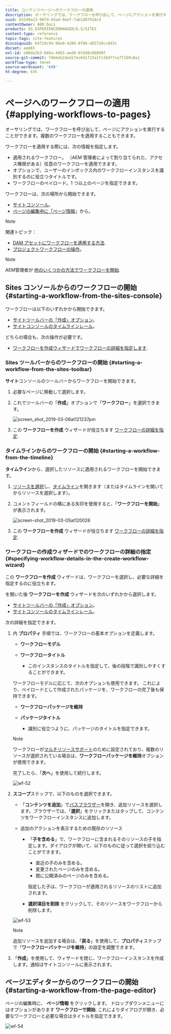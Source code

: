 ```yaml
---
title: コンテンツページへのワークフローの適用
description: オーサリングでは、ワークフローを呼び出して、ページにアクションを実行することができます。複数のワークフローを適用することもできます。
uuid: 652d9a23-907d-43ad-9eef-7ab1d07918cd
contentOwner: AEM Docs
products: SG_EXPERIENCEMANAGER/6.5/SITES
content-type: reference
topic-tags: site-features
discoiquuid: 6472dc94-96e0-4286-8f86-d85726cc843c
docset: aem65
exl-id: e00da2b3-046a-4d93-aed0-07dd8c66899f
source-git-commit: f4b6eb2ded17ec641f23a1fc3b977ce77169c8a1
workflow-type: tm+mt
source-wordcount: '649'
ht-degree: 63%

---
```


# ページへのワークフローの適用 {#applying-workflows-to-pages}

オーサリングでは、ワークフローを呼び出して、ページにアクションを実行することができます。複数のワークフローを適用することもできます。

ワークフローを適用する際には、次の情報を指定します。

* 適用されるワークフロー。
（AEM 管理者によって割り当てられた、アクセス権限がある）任意のワークフローを適用できます。
* オプションで、ユーザーのインボックス内のワークフローインスタンスを識別するのに役立つタイトルです。
* ワークフローのペイロード。1 つ以上のページを指定できます。

ワークフローは、次の場所から開始できます。

* [サイトコンソール](#starting-a-workflow-from-the-sites-console)。
* [ページの編集中に「ページ情報](#starting-a-workflow-from-the-page-editor)」から。

>[!NOTE]
>
>関連トピック：
>
>* [DAM アセットにワークフローを適用する方法](/help/assets/assets-workflow.md).
>* [プロジェクトワークフローの操作](/help/sites-authoring/projects-with-workflows.md)。
>


>[!NOTE]
>
>AEM管理者が [他のいくつかの方法でワークフローを開始](/help/sites-administering/workflows-starting.md).

## Sites コンソールからのワークフローの開始 {#starting-a-workflow-from-the-sites-console}

ワークフローは以下のいずれかから開始できます。

* [サイトツールバーの「作成」オプション](#starting-a-workflow-from-the-sites-toolbar)。
* [サイトコンソールのタイムラインレール](#starting-a-workflow-from-the-timeline)。

どちらの場合も、次の操作が必要です。

* [ワークフローを作成ウィザードでワークフローの詳細を指定します](#specifying-workflow-details-in-the-create-workflow-wizard).

### Sites ツールバーからのワークフローの開始 {#starting-a-workflow-from-the-sites-toolbar}

**サイト**&#x200B;コンソールのツールバーからワークフローを開始できます。

1. 必要なページに移動して選択します。

1. これでツールバーの「**作成**」オプションで「**ワークフロー**」を選択できます。

   ![screen_shot_2019-03-06at121237pm](assets/screen_shot_2019-03-06at121237pm.png)

1. この **ワークフローを作成** ウィザードが役立ちます [ワークフローの詳細を指定](#specifying-workflow-details-in-the-create-workflow-wizard).

### タイムラインからのワークフローの開始 {#starting-a-workflow-from-the-timeline}

**タイムライン**&#x200B;から、選択したリソースに適用されるワークフローを開始できます。

1. [リソースを選択](/help/sites-authoring/basic-handling.md#viewingandselectingyourresources)し、[タイムライン](/help/sites-authoring/basic-handling.md#timeline)を開きます（またはタイムラインを開いてからリソースを選択します）。
1. コメントフィールドの横にある矢印を使用すると、「**ワークフローを開始**」が表示されます。

   ![screen-shot_2019-03-05at120026](assets/screen-shot_2019-03-05at120026.png)

1. この **ワークフローを作成** ウィザードが役立ちます [ワークフローの詳細を指定](#specifying-workflow-details-in-the-create-workflow-wizard).

### ワークフローの作成ウィザードでのワークフローの詳細の指定 {#specifying-workflow-details-in-the-create-workflow-wizard}

この **ワークフローを作成** ウィザードは、ワークフローを選択し、必要な詳細を指定するのに役立ちます。

を開いた後 **ワークフローを作成** ウィザードを次のいずれかから選択します。

* [サイトツールバーの「作成」オプション](#starting-a-workflow-from-the-sites-toolbar)。
* [サイトコンソールのタイムラインレール](#starting-a-workflow-from-the-timeline)。

次の詳細を指定できます。

1. 内 **プロパティ** 手順では、ワークフローの基本オプションを定義します。

   * **ワークフローモデル**
   * **ワークフロータイトル**

      * このインスタンスのタイトルを指定して、後の段階で識別しやすくすることができます。

   ワークフローモデルに応じて、次のオプションも使用できます。 これにより、ペイロードとして作成されたパッケージを、ワークフローの完了後も保持できます。

   * **ワークフローパッケージを維持**
   * **パッケージタイトル**

      * 識別に役立つように、パッケージのタイトルを指定できます。
   >[!NOTE]
   >
   >ワークフローが[マルチリソースサポート](/help/sites-developing/workflows-models.md#configuring-a-workflow-for-multi-resource-support)のために設定されており、複数のリソースが選択されている場合は、**ワークフローパッケージを維持**&#x200B;オプションが使用できます。

   完了したら、「**次へ**」を使用して続行します。

   ![wf-52](assets/wf-52.png)

1. **スコープ**&#x200B;ステップで、以下のものを選択できます。

   * 「**コンテンツを追加**」で[パスブラウザー](/help/sites-authoring/author-environment-tools.md#path-browser)を開き、追加リソースを選択します。ブラウザーでは、「**選択**」をクリックまたはタップして、コンテンツをワークフローインスタンスに追加します。

   * 追加のアクションを表示するための既存のリソース

      * 「**子を含める**」で、ワークフローに含まれるそのリソースの子を指定します。ダイアログが開いて、以下のものに従って選択を絞り込むことができます。

         * 直近の子のみを含める。
         * 変更されたページのみを含める。
         * 既に公開済みのページのみを含める。

         指定した子は、ワークフローが適用されるリソースのリストに追加されます。

      * **選択項目を削除** をクリックして、そのリソースをワークフローから削除します。

   ![wf-53](assets/wf-53.png)

   >[!NOTE]
   >
   >追加リソースを追加する場合は、「**戻る**」を使用して、**プロパティ**&#x200B;ステップで「**ワークフローパッケージを維持**」の設定を調整できます。

1. 「**作成**」を使用して、ウィザードを閉じ、ワークフローインスタンスを作成します。通知はサイトコンソールに表示されます。

## ページエディターからのワークフローの開始 {#starting-a-workflow-from-the-page-editor}

ページの編集時に、 **ページ情報** をクリックします。 ドロップダウンメニューにはオプションがあります **ワークフローで開始**. これによりダイアログが開き、必要なワークフローと必要な場合はタイトルを指定できます。

![wf-54](assets/wf-54.png)
